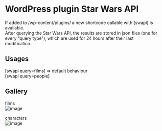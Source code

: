 # WordPress plugin Star Wars API
If added to /wp-content/plugins/ a new shortcode callable with [swapi] is available.  
After querying the Star Wars API, the results are stored in json files (one for every "query type"), which are used for 24 hours after their last modification.

## Usages
[swapi query=films] => default behaviour  
[swapi query=people]

## Gallery
films  
![image](https://user-images.githubusercontent.com/38884767/195384800-449ffbeb-4c98-4548-be92-fa48629e7f3c.png)

characters  
![image](https://user-images.githubusercontent.com/38884767/195376196-4f1d162d-50a6-4716-be30-b6ed32b7012b.png)
